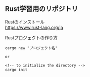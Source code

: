 ## Rust学習用のリポジトリ
Rustのインストール  
https://www.rust-lang.org/ja

Rustプロジェクトの作り方  
```
cargo new "プロジェクト名"

or

<!-- to initialize the directory -->
cargo init
```